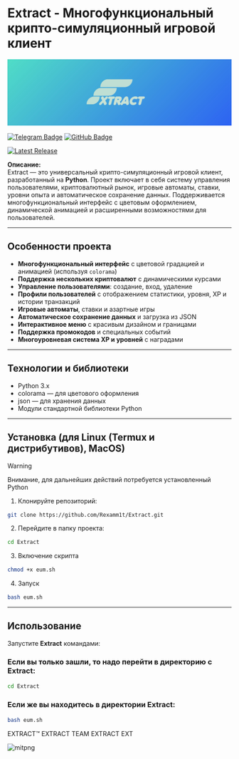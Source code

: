 # Extract - Многофункциональный крипто-симуляционный игровой клиент

![elogo](https://github.com/Rexamm1t/Extract/blob/577654ac675b3e25611149f707efc7e86197644a/nlogo.jpg)

<div id="badges">
  <a 
href="https://t.me/extract_official"
><img src="https://img.shields.io/badge/Telegram-blue?style=for-the-badge&logo=telegram&logoColor=white" alt="Telegram Badge" /></a>
  <a 
href="https://github.com/Rexamm1t"
><img src="https://img.shields.io/badge/GitHub-black?style=for-the-badge&logo=github&logoColor=white" alt="GitHub Badge" /></a>
</div>

<p>
  <a href="https://github.com/Rexamm1t/Extract/releases/latest"><img src="https://img.shields.io/github/v/release/Rexamm1t/Extract" alt="Latest Release" /></a>
</p>

**Описание:**  
Extract — это универсальный крипто-симуляционный игровой клиент, разработанный на __**Python**__. Проект включает в себя систему управления пользователями, криптовалютный рынок, игровые автоматы, ставки, уровни опыта и автоматическое сохранение данных. Поддерживается многофункциональный интерфейс с цветовым оформлением, динамической анимацией и расширенными возможностями для пользователей.

---

## Особенности проекта

- **Многофункциональный интерфейс** с цветовой градацией и анимацией (используя `colorama`)
- **Поддержка нескольких криптовалют** с динамическими курсами
- **Управление пользователями**: создание, вход, удаление
- **Профили пользователей** с отображением статистики, уровня, XP и истории транзакций
- **Игровые автоматы**, ставки и азартные игры
- **Автоматическое сохранение данных** и загрузка из JSON
- **Интерактивное меню** с красивым дизайном и границами
- **Поддержка промокодов** и специальных событий
- **Многоуровневая система XP и уровней** с наградами

---

## Технологии и библиотеки

- Python 3.x
- colorama — для цветового оформления
- json — для хранения данных
- Модули стандартной библиотеки Python

---

## Установка (для Linux (Termux и дистрибутивов), MacOS)

> [!WARNING]
> Внимание, для дальнейших действий потребуется
> установленный Python

1. Клонируйте репозиторий:

```bash
git clone https://github.com/Rexamm1t/Extract.git
```

2. Перейдите в папку проекта:

```bash
cd Extract
```

3. Включение скрипта

```bash
chmod +x eum.sh
```

4. Запуск

```bash
bash eum.sh
```

---

## Использование

Запустите __**Extract**__ командами:

### Если вы только зашли, то надо перейти в директорию с __**Extract**__:

```bash
cd Extract
```

### Если же вы находитесь в директории __**Extract**__:

```bash
bash eum.sh
```

EXTRACT™ EXTRACT TEAM EXTRACT EXT 

![mitpng](https://github.com/user-attachments/assets/2f3476fc-02f5-49af-81b9-5f4dcdb857b1)

